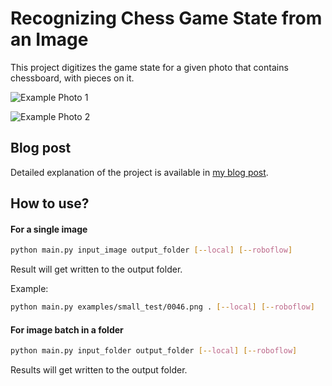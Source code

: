 # **Recognizing Chess Game State from an Image**
This project digitizes the game state for a given photo that contains chessboard, with pieces on it.

![Example Photo 1](https://cdn.hashnode.com/res/hashnode/image/upload/v1661265010510/GAFytnjZi.jpg "Example Photo 1")

![Example Photo 2](https://cdn.hashnode.com/res/hashnode/image/upload/v1661266153519/grmjTR7dB.jpg "Example Photo 2")

## Blog post

Detailed explanation of the project is available in [my blog post](https://mshcs.hashnode.dev/recognizing-chess-game-state-from-an-image).

## How to use?

#### For a single image
```sh
python main.py input_image output_folder [--local] [--roboflow]
```
Result will get written to the output folder.

Example:
```sh
python main.py examples/small_test/0046.png . [--local] [--roboflow]
```
#### For image batch in a folder
```sh
python main.py input_folder output_folder [--local] [--roboflow]
```
Results will get written to the output folder.